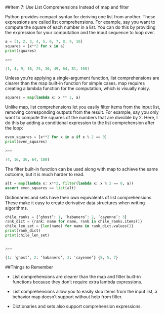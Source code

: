 ##Item 7: Use List Comprehensions Instead of map and filter

Python provides compact syntax for deriving one list from another. These expressions are called list comprehensions. For example, say you want to compute the square of each number in a list. You can do this by providing the expression for your computation and the input sequence to loop over.

```python
a = [1, 2, 3, 4, 5, 6, 7, 8, 9, 10] 
squares = [x**2 for x in a] 
print(squares)

>>>

[1, 4, 9, 16, 25, 36, 49, 64, 81, 100]
```

Unless you’re applying a single-argument function, list comprehensions are clearer than the map built-in function for simple cases. map requires creating a lambda function for the computation, which is visually noisy.

```python
squares = map(lambda x: x ** 2, a)
```

Unlike map, list comprehensions let you easily filter items from the input list, removing corresponding outputs from the result. For example, say you only want to compute the squares of the numbers that are divisible by 2. Here, I do this by adding a conditional expression to the list comprehension after the loop:

```python
even_squares = [x**2 for x in a if x % 2 == 0] 
print(even_squares)

>>>

[4, 16, 36, 64, 100]
```

The filter built-in function can be used along with map to achieve the same outcome, but it is much harder to read.

```python
alt = map(lambda x: x**2, filter(lambda x: x % 2 == 0, a)) 
assert even_squares == list(alt)
```

Dictionaries and sets have their own equivalents of list comprehensions. These make it easy to create derivative data structures when writing algorithms.

```python
chile_ranks = {‘ghost’: 1, ‘habanero’: 2, ‘cayenne’: 3} 
rank_dict = {rank: name for name, rank in chile_ranks.items()} 
chile_len_set = {len(name) for name in rank_dict.values()} 
print(rank_dict)
print(chile_len_set)


>>>

{1: ‘ghost’, 2: ‘habanero’, 3: ‘cayenne’} {8, 5, 7}
```

##Things to Remember

* List comprehensions are clearer than the map and filter built-in functions because they don’t require extra lambda expressions.

* List comprehensions allow you to easily skip items from the input list, a behavior map doesn’t support without help from filter.

* Dictionaries and sets also support comprehension expressions.